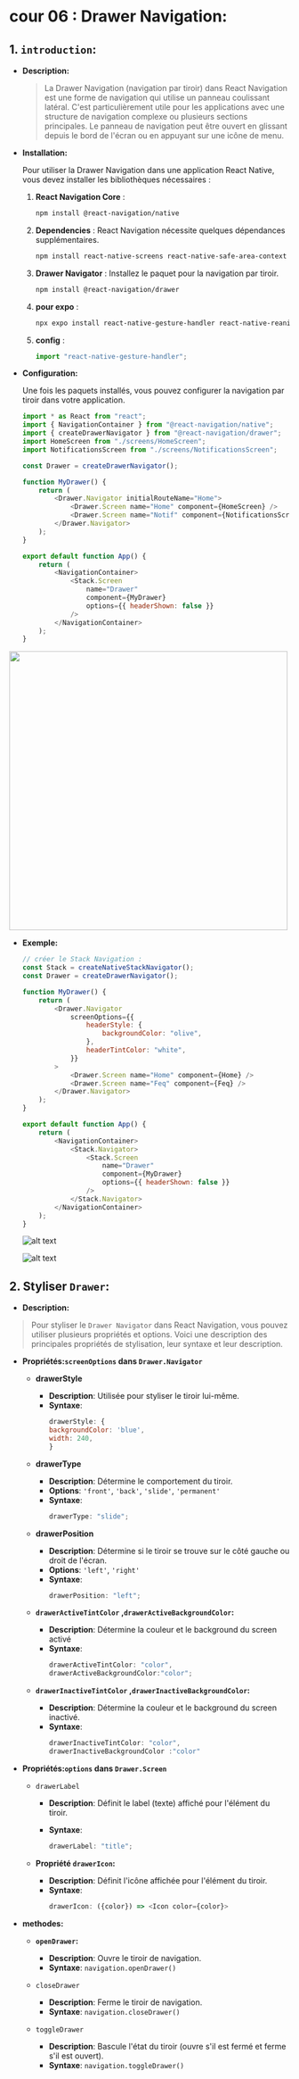# cour 06 : **Drawer Navigation:**

## 1. **`introduction`:**

-   **Description:**

    > La Drawer Navigation (navigation par tiroir) dans React Navigation est une forme de navigation qui utilise un panneau coulissant latéral. C'est particulièrement utile pour les applications avec une structure de navigation complexe ou plusieurs sections principales. Le panneau de navigation peut être ouvert en glissant depuis le bord de l'écran ou en appuyant sur une icône de menu.

-   **Installation:**

    Pour utiliser la Drawer Navigation dans une application React Native, vous devez installer les bibliothèques nécessaires :

    1.  **React Navigation Core** :

        ```bash
        npm install @react-navigation/native
        ```

    2.  **Dependencies** :
        React Navigation nécessite quelques dépendances supplémentaires.

        ```bash
        npm install react-native-screens react-native-safe-area-context
        ```

    3.  **Drawer Navigator** :
        Installez le paquet pour la navigation par tiroir.

        ```bash
        npm install @react-navigation/drawer
        ```

    4.  **pour expo** :

        ```bash
        npx expo install react-native-gesture-handler react-native-reanimated
        ```

    5.  **config** :

        ```js
        import "react-native-gesture-handler";
        ```

-   **Configuration:**

    Une fois les paquets installés, vous pouvez configurer la navigation par tiroir dans votre application.

    ```javascript
    import * as React from "react";
    import { NavigationContainer } from "@react-navigation/native";
    import { createDrawerNavigator } from "@react-navigation/drawer";
    import HomeScreen from "./screens/HomeScreen";
    import NotificationsScreen from "./screens/NotificationsScreen";

    const Drawer = createDrawerNavigator();

    function MyDrawer() {
        return (
            <Drawer.Navigator initialRouteName="Home">
                <Drawer.Screen name="Home" component={HomeScreen} />
                <Drawer.Screen name="Notif" component={NotificationsScreen} />
            </Drawer.Navigator>
        );
    }

    export default function App() {
        return (
            <NavigationContainer>
                <Stack.Screen
                    name="Drawer"
                    component={MyDrawer}
                    options={{ headerShown: false }}
                />
            </NavigationContainer>
        );
    }
    ```

<img src='./image.png' width="500" height="500"  />

-   **Exemple:**

    ```js
    // créer le Stack Navigation :
    const Stack = createNativeStackNavigator();
    const Drawer = createDrawerNavigator();

    function MyDrawer() {
        return (
            <Drawer.Navigator
                screenOptions={{
                    headerStyle: {
                        backgroundColor: "olive",
                    },
                    headerTintColor: "white",
                }}
            >
                <Drawer.Screen name="Home" component={Home} />
                <Drawer.Screen name="Feq" component={Feq} />
            </Drawer.Navigator>
        );
    }

    export default function App() {
        return (
            <NavigationContainer>
                <Stack.Navigator>
                    <Stack.Screen
                        name="Drawer"
                        component={MyDrawer}
                        options={{ headerShown: false }}
                    />
                </Stack.Navigator>
            </NavigationContainer>
        );
    }
    ```

    ![alt text](image-1.png)

    ![alt text](image-2.png)

## 2. **Styliser `Drawer`:**

-   **Description:**

> Pour styliser le `Drawer Navigator` dans React Navigation, vous pouvez utiliser plusieurs propriétés et options. Voici une description des principales propriétés de stylisation, leur syntaxe et leur description.

-   **Propriétés:`screenOptions` dans `Drawer.Navigator`**

    -   **drawerStyle**

        -   **Description**: Utilisée pour styliser le tiroir lui-même.
        -   **Syntaxe**:
            ```javascript
            drawerStyle: {
            backgroundColor: 'blue',
            width: 240,
            }
            ```

    -   **drawerType**

        -   **Description**: Détermine le comportement du tiroir.
        -   **Options**: `'front'`, `'back'`, `'slide'`, `'permanent'`
        -   **Syntaxe**:
            ```javascript
            drawerType: "slide";
            ```

    -   **drawerPosition**

        -   **Description**: Détermine si le tiroir se trouve sur le côté gauche ou droit de l'écran.
        -   **Options**: `'left'`, `'right'`
        -   **Syntaxe**:
            ```javascript
            drawerPosition: "left";
            ```

    -   **`drawerActiveTintColor` ,`drawerActiveBackgroundColor`:**

        -   **Description**: Détermine la couleur et le background du screen activé
        -   **Syntaxe**:
            ```javascript
            drawerActiveTintColor: "color",
            drawerActiveBackgroundColor:"color";
            ```

    -   **`drawerInactiveTintColor` ,`drawerInactiveBackgroundColor`:**

        -   **Description**: Détermine la couleur et le background du screen inactivé.
        -   **Syntaxe**:
            ```javascript
            drawerInactiveTintColor: "color",
            drawerInactiveBackgroundColor :"color"
            ```

-   **Propriétés:`options` dans `Drawer.Screen`**

    -   `drawerLabel`

        -   **Description**: Définit le label (texte) affiché pour l'élément du tiroir.
        -   **Syntaxe**:

            ```javascript
            drawerLabel: "title";
            ```

    -   **Propriété `drawerIcon`:**

        -   **Description**: Définit l'icône affichée pour l'élément du tiroir.
        -   **Syntaxe**:
            ```javascript
            drawerIcon: ({color}) => <Icon color={color}>
            ```

-   **methodes:**

    -   **`openDrawer`:**

        -   **Description**: Ouvre le tiroir de navigation.
        -   **Syntaxe**: `navigation.openDrawer()`

    -   `closeDrawer`

        -   **Description**: Ferme le tiroir de navigation.
        -   **Syntaxe**: `navigation.closeDrawer()`

    -   `toggleDrawer`

        -   **Description**: Bascule l'état du tiroir (ouvre s'il est fermé et ferme s'il est ouvert).
        -   **Syntaxe**: `navigation.toggleDrawer()`
